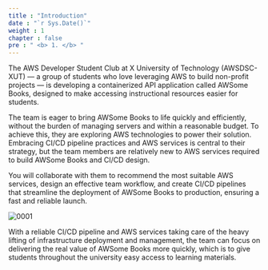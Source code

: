 ```yaml
---
title : "Introduction"
date : "`r Sys.Date()`"
weight : 1
chapter : false
pre : " <b> 1. </b> "
---
```


The AWS Developer Student Club at X University of Technology (AWSDSC-XUT) — a group of students who love leveraging AWS to build non-profit projects — is developing a containerized API application called AWSome Books, designed to make accessing instructional resources easier for students.

The team is eager to bring AWSome Books to life quickly and efficiently, without the burden of managing servers and within a reasonable budget. To achieve this, they are exploring AWS technologies to power their solution. Embracing CI/CD pipeline practices and AWS services is central to their strategy, but the team members are relatively new to AWS services required to build AWSome Books and CI/CD design.

You will collaborate with them to recommend the most suitable AWS services, design an effective team workflow, and create CI/CD pipelines that streamline the deployment of AWSome Books to production, ensuring a fast and reliable launch.

![0001](/images/1/0001.png?featherlight=false&width=30pc)

With a reliable CI/CD pipeline and AWS services taking care of the heavy lifting of infrastructure deployment and management, the team can focus on delivering the real value of AWSome Books more quickly, which is to give students throughout the university easy access to learning materials.




<!-- #### Content

1. [What is Infrastructure as Code?](1-what-is-infrastructure-as-code)
2. [What is Terraform?](./2-what-is-terraform/)
3. [Notable Features of Terraform](3-notable-features-of-terraform) -->
<!-- need to remove parenthesis for path in Hugo 0.88.1 for Windows-->
